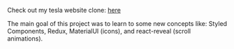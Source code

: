 Check out my tesla website clone: [here](https://ephemeral-bunny-a67bd0.netlify.app/)

The main goal of this project was to learn to some new concepts like: Styled Components, Redux, MaterialUI (icons), and react-reveal (scroll animations).

